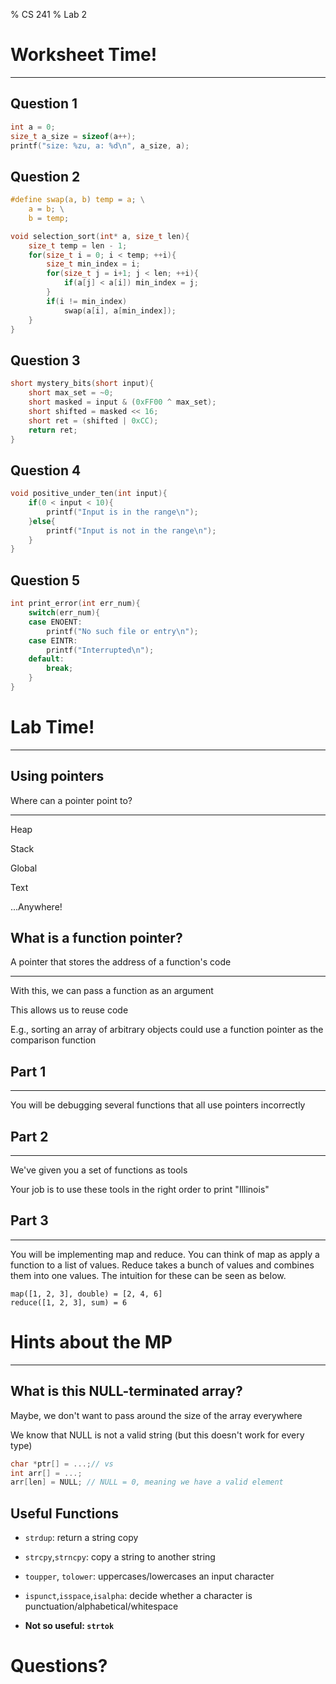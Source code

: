 % CS 241
% Lab 2

# Worksheet Time!

---

## Question 1

```C
int a = 0;
size_t a_size = sizeof(a++);
printf("size: %zu, a: %d\n", a_size, a);
```

## Question 2

```C
#define swap(a, b) temp = a; \
    a = b; \
    b = temp;

void selection_sort(int* a, size_t len){
    size_t temp = len - 1;
    for(size_t i = 0; i < temp; ++i){
        size_t min_index = i;
        for(size_t j = i+1; j < len; ++i){
			if(a[j] < a[i]) min_index = j;
        }
        if(i != min_index)
			swap(a[i], a[min_index]);
    }
}
```

## Question 3

```C
short mystery_bits(short input){
	short max_set = ~0;
	short masked = input & (0xFF00 ^ max_set);
	short shifted = masked << 16;
	short ret = (shifted | 0xCC);
	return ret;
}
```

## Question 4

```C
void positive_under_ten(int input){
	if(0 < input < 10){
		printf("Input is in the range\n");
	}else{
		printf("Input is not in the range\n");
	}
}
```

## Question 5

```C
int print_error(int err_num){
	switch(err_num){
	case ENOENT:
		printf("No such file or entry\n");
	case EINTR:
		printf("Interrupted\n");
	default:
		break;
	}
}
```


# Lab Time!

---

## Using pointers

Where can a pointer point to?

---

Heap

Stack

Global

Text

...Anywhere!

## What is a function pointer?

A pointer that stores the address of a function's code

---

With this, we can pass a function as an argument

This allows us to reuse code

E.g., sorting an array of arbitrary objects could use a function pointer as the comparison function

## Part 1

---

You will be debugging several functions that all use pointers incorrectly

## Part 2

----

We've given you a set of functions as tools

Your job is to use these tools in the right order to print "Illinois"

## Part 3

----

You will be implementing map and reduce. You can think of map as apply a function to a list of values. Reduce takes a bunch of values and combines them into one values. The intuition for these can be seen as below.

```
map([1, 2, 3], double) = [2, 4, 6]
reduce([1, 2, 3], sum) = 6  
```


# Hints about the MP

---

## What is this NULL-terminated array?

Maybe, we don't want to pass around the size of the array everywhere

We know that NULL is not a valid string (but this doesn't work for every type)

```C
char *ptr[] = ...;// vs
int arr[] = ...;
arr[len] = NULL; // NULL = 0, meaning we have a valid element
```

## Useful Functions

* `strdup`: return a string copy
* `strcpy`,`strncpy`: copy a string to another string
* `toupper`, `tolower`: uppercases/lowercases an input character
* `ispunct`,`isspace`,`isalpha`: decide whether a character is punctuation/alphabetical/whitespace

* **Not so useful: `strtok`**

# Questions?
